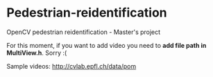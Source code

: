 # Pedestrian-reidentification
OpenCV pedestrian reidentification - Master's project

For this moment, if you want to add video you need to **add file path in MultiView.h**. Sorry :(

Sample videos:
http://cvlab.epfl.ch/data/pom


